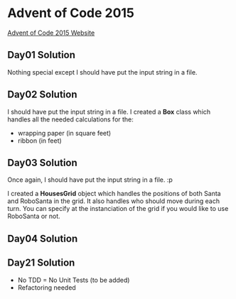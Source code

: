 # Advent of Code 2015

[Advent of Code 2015 Website][l1]

## Day01 Solution

Nothing special except I should have put the input string in a file.

## Day02 Solution

I should have put the input string in a file.
I created a **Box** class which handles all the needed calculations for the:
- wrapping paper (in square feet)
- ribbon (in feet)

## Day03 Solution

Once again, I should have put the input string in a file. :p

I created a **HousesGrid** object which handles the positions of both Santa and RoboSanta in the grid. It also handles who should move during each turn.
You can specify at the instanciation of the grid if you would like to use RoboSanta or not.

## Day04 Solution

## Day21 Solution

- No TDD = No Unit Tests (to be added)
- Refactoring needed


[l1]:http://adventofcode.com/